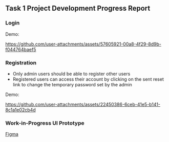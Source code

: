 ## Task 1 Project Development Progress Report 

### Login 
Demo: 


https://github.com/user-attachments/assets/57605921-00a8-4f29-8d9b-f044764baef5



### Registration
- Only admin users should be able to register other users
- Registered users can access their account by clicking on the sent reset link to change the temporary password set by the admin

Demo: 


https://github.com/user-attachments/assets/22450386-6ceb-41e5-b141-8c1a1e02cb4d



### Work-in-Progress UI Prototype
[Figma](https://www.figma.com/design/yrd2U9JvfjkS3TQo8CaBSq/classroom-booking-sys-lo-fi?node-id=1-2&t=TTNq5TqH3CldEI4q-1)
